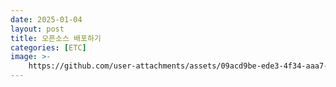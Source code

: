```yaml
---
date: 2025-01-04
layout: post
title: 오픈소스 배포하기
categories: [ETC]
image: >-
    https://github.com/user-attachments/assets/09acd9be-ede3-4f34-aaa7-c3e0ca11ed48
---
```



